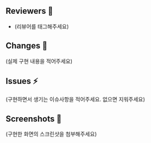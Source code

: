 ## Reviewers :gem:

- (리뷰어를 태그해주세요)

## Changes :car:

(실제 구현 내용을 적어주세요)

## Issues :zap:

(구현하면서 생기는 이슈사항을 적어주세요. 없으면 지워주세요)

## Screenshots :camera_flash:

(구현한 화면의 스크린샷을 첨부해주세요)


